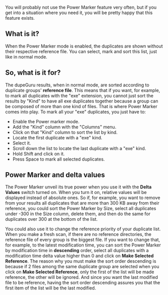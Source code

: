 You will probably not use the Power Marker feature very often, but if you get into a situation where you need it, you will be pretty happy that this feature exists.

What is it?
-----

When the Power Marker mode is enabled, the duplicates are shown without their respective reference file. You can select, mark and sort this list, just like in normal mode.

So, what is it for?
-----

The dupeGuru results, when in normal mode, are sorted according to duplicate groups' **reference file**. This means that if you want, for example, to mark all duplicates with the "exe" extension, you cannot just sort the results by "Kind" to have all exe duplicates together because a group can be composed of more than one kind of files. That is where Power Marker comes into play. To mark all your "exe" duplicates, you just have to:

* Enable the Power marker mode.
* Add the "Kind" column with the "Columns" menu.
* Click on that "Kind" column to sort the list by kind.
* Locate the first duplicate with a "exe" kind.
* Select it.
* Scroll down the list to locate the last duplicate with a "exe" kind.
* Hold Shift and click on it.
* Press Space to mark all selected duplicates.

Power Marker and delta values
-----

The Power Marker unveil its true power when you use it with the **Delta Values** switch turned on. When you turn it on, relative values will be displayed instead of absolute ones. So if, for example, you want to remove from your results all duplicates that are more than 300 KB away from their reference, you could sort the Power Marker by Size, select all duplicates under -300 in the Size column, delete them, and then do the same for duplicates over 300 at the bottom of the list.

You could also use it to change the reference priority of your duplicate list. When you make a fresh scan, if there are no reference directories, the reference file of every group is the biggest file. If you want to change that, for example, to the latest modification time, you can sort the Power Marker by modification time in **descending** order, select all duplicates with a modification time delta value higher than 0 and click on **Make Selected Reference**. The reason why you must make the sort order descending is because if 2 files among the same duplicate group are selected when you click on **Make Selected Reference**, only the first of the list will be made reference, the other will be ignored. And since you want the last modified file to be reference, having the sort order descending assures you that the first item of the list will be the last modified.
